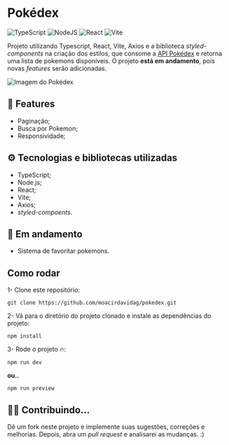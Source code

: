 # Pokédex


![TypeScript](https://img.shields.io/badge/typescript-%23007ACC.svg?style=for-the-badge&logo=typescript&logoColor=white)
![NodeJS](https://img.shields.io/badge/node.js-6DA55F?style=for-the-badge&logo=node.js&logoColor=white)
![React](https://img.shields.io/badge/react-%2320232a.svg?style=for-the-badge&logo=react&logoColor=%2361DAFB)
![Vite](https://img.shields.io/badge/vite-%23646CFF.svg?style=for-the-badge&logo=vite&logoColor=white)


Projeto utilizando Typescript, React, Vite, Axios e a biblioteca *styled-components* na criação dos estilos, que consome a [API Pokédex](https://pokeapi.co/) e retorna uma lista de pokemons disponíveis. O projeto **está em andamento**, pois novas *features* serão adicionadas.

![Imagem do Pokédex](https://imgur.com/d9q8vWT.png)

## 🚀 Features

- Paginação;
- Busca por Pokemon;
- Responsividade;

## ⚙️ Tecnologias e bibliotecas utilizadas

- TypeScript;
- Node.js;
- React;
- Vite;
- Axios;
- *styled-compoents*.

## 🚧 Em andamento

- Sistema de favoritar pokemons.

## Como rodar

1- Clone este repositório:

```
git clone https://github.com/moacirdavidag/pokedex.git
```

2- Vá para o diretório do projeto clonado e instale as dependências do projeto:

```
npm install
```

3- Rode o projeto 🔥:

```
npm run dev
```

**ou..**

```
npm run preview
```

## 👨‍💻 Contribuindo...

Dê um fork neste projeto e implemente suas sugestões, correções e melhorias. Depois, abra um *pull request* e analisarei as mudanças. :)


  

